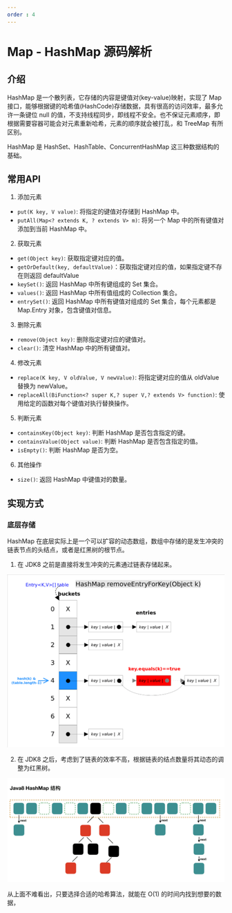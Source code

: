 ```yaml
---
order : 4
---
```

# Map - HashMap 源码解析

## 介绍

HashMap 是一个散列表，它存储的内容是键值对(key-value)映射，实现了 Map 接口，能够根据键的哈希值(HashCode)存储数据，具有很高的访问效率，最多允许一条键位 null 的值，不支持线程同步，即线程不安全。也不保证元素顺序，即根据需要容器可能会对元素重新哈希，元素的顺序就会被打乱，和 TreeMap 有所区别。


HashMap 是 HashSet、HashTable、ConcurrentHashMap 这三种数据结构的基础。

## 常用API

1. 添加元素
- `put(K key, V value)`: 将指定的键值对存储到 HashMap 中。
- `putAll(Map<? extends K, ? extends V> m)`: 将另一个 Map 中的所有键值对添加到当前 HashMap 中。

2. 获取元素
- `get(Object key)`: 获取指定键对应的值。
- `getOrDefault(key, defaultValue)`：获取指定键对应的值，如果指定键不存在则返回 defaultValue
- `keySet()`: 返回 HashMap 中所有键组成的 Set 集合。
- `values()`: 返回 HashMap 中所有值组成的 Collection 集合。
- `entrySet()`: 返回 HashMap 中所有键值对组成的 Set 集合，每个元素都是 Map.Entry 对象，包含键值对信息。

3. 删除元素
- `remove(Object key)`: 删除指定键对应的键值对。
- `clear()`: 清空 HashMap 中的所有键值对。

4. 修改元素
- `replace(K key, V oldValue, V newValue)`: 将指定键对应的值从 oldValue 替换为 newValue。
- `replaceAll(BiFunction<? super K,? super V,? extends V> function)`: 使用给定的函数对每个键值对执行替换操作。

5. 判断元素
- `containsKey(Object key)`: 判断 HashMap 是否包含指定的键。
- `containsValue(Object value)`: 判断 HashMap 是否包含指定的值。
- `isEmpty()`: 判断 HashMap 是否为空。

6. 其他操作
- `size()`: 返回 HashMap 中键值对的数量。


## 实现方式

### 底层存储

HashMap 在底层实际上是一个可以扩容的动态数组，数组中存储的是发生冲突的链表节点的头结点，或者是红黑树的根节点。

1. 在 JDK8 之前是直接将发生冲突的元素通过链表存储起来。

![](../../../assets/map-hashmap/2024-04-05-04-45-51.png)


2. 在 JDK8 之后，考虑到了链表的效率不高，根据链表的结点数量将其动态的调整为红黑树。

![](../../../assets/map-hashmap/2024-04-05-04-46-00.png)

从上面不难看出，只要选择合适的哈希算法，就能在 O(1) 的时间内找到想要的数据，